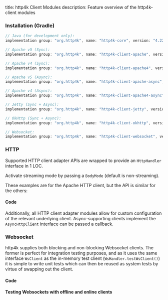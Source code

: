 title: http4k Client Modules
description: Feature overview of the http4k-client modules

### Installation (Gradle)

```groovy
// Java (for development only):
implementation group: "org.http4k", name: "http4k-core", version: "4.22.0.0"

// Apache v5 (Sync): 
implementation group: "org.http4k", name: "http4k-client-apache", version: "4.22.0.0"

// Apache v4 (Sync): 
implementation group: "org.http4k", name: "http4k-client-apache4", version: "4.22.0.0"

// Apache v5 (Async): 
implementation group: "org.http4k", name: "http4k-client-apache-async", version: "4.22.0.0"

// Apache v4 (Async): 
implementation group: "org.http4k", name: "http4k-client-apache4-async", version: "4.22.0.0"

// Jetty (Sync + Async): 
implementation group: "org.http4k", name: "http4k-client-jetty", version: "4.22.0.0"

// OkHttp (Sync + Async): 
implementation group: "org.http4k", name: "http4k-client-okhttp", version: "4.22.0.0"

// Websocket: 
implementation group: "org.http4k", name: "http4k-client-websocket", version: "4.22.0.0"
```

### HTTP
Supported HTTP client adapter APIs are wrapped to provide an `HttpHandler` interface in 1 LOC.

Activate streaming mode by passing a `BodyMode` (default is non-streaming).

These examples are for the Apache HTTP client, but the API is similar for the others:

#### Code [<img class="octocat"/>](https://github.com/http4k/http4k/blob/master/src/docs/guide/reference/clients/example_http.kt)

<script src="https://gist-it.appspot.com/https://github.com/http4k/http4k/blob/master/src/docs/guide/reference/clients/example_http.kt"></script>

Additionally, all HTTP client adapter modules allow for custom configuration of the relevant underlying client. Async-supporting clients implement the `AsyncHttpClient` interface can be passed a callback.

### Websocket
http4k supplies both blocking and non-blocking Websocket clients. The former is perfect for integration testing purposes, and as it uses the same interface `WsClient` as the in-memory test client (`WsHandler.testWsClient()`) it is simple to write unit tests which can then be reused as system tests by virtue of swapping out the client.

#### Code [<img class="octocat"/>](https://github.com/http4k/http4k/blob/master/src/docs/guide/reference/clients/example_websocket.kt)

<script src="https://gist-it.appspot.com/https://github.com/http4k/http4k/blob/master/src/docs/guide/reference/clients/example_websocket.kt"></script>

#### Testing Websockets with offline and online clients [<img class="octocat"/>](https://github.com/http4k/http4k/blob/master/src/docs/guide/reference/clients/TestingWebsockets.kt)

<script src="https://gist-it.appspot.com/https://github.com/http4k/http4k/blob/master/src/docs/guide/reference/clients/TestingWebsockets.kt"></script>
